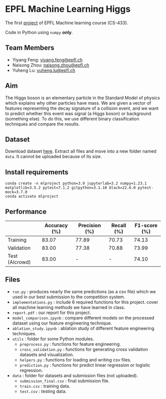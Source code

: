 # EPFL Machine Learning Higgs

The first [project](https://github.com/epfml/ML_course/blob/master/projects/project1/project1_description.pdf) of EPFL Machine learning course (CS-433).

Code in Python using `numpy` **only**.

## Team Members

- Yiyang Feng: yiyang.feng@epfl.ch
- Naisong Zhou: naisong.zhou@epfl.ch
- Yuheng Lu: yuheng.lu@epfl.ch

## Aim
The Higgs boson is an elementary particle in the Standard Model of physics which explains why other particles have mass. We are given a vector of features representing the decay signature of a collision event, and we want to predict whether this event was signal (a Higgs boson) or background (something else). To do this, we use different binary classification techniques and compare the results.

## Dataset
Download dataset [here](https://www.aicrowd.com/challenges/epfl-machine-learning-higgs/dataset_files). Extract all files and move into a new folder named `data`. It cannot be uploaded because of its size.

## Install requirements

```shell
conda create -n mlproject python=3.9 jupyterlab=3.2 numpy=1.23.1 matplotlib=3.5.2 pytest=7.1.2 gitpython=3.1.18 black=22.6.0 pytest-mock=3.7.0
conda activate mlproject
```

## Performance

|               | Accuracy (%) | Precision (%) | Recall (%) | F1-score (%) |
| ------------- | ------------ | ------------- | ---------- | ------------ |
| Training      | 83.07        | 77.89         | 70.73      | 74.13        |
| Validation    | 83.00        | 77.38         | 70.88      | 73.99        |
| Test (AIcrowd) | 83.00        | -             | -          | 74.10         |

## Files
- `run.py` : produces nearly the same predictions (as a csv file) which we used in our best submission to the competition system.
- `implementations.py` : include 6 required functions for this project. cover all machine learning methods we have learned in class.
- `report.pdf` : our report for this project.
- `model_comparison.ipynb` : compare different models on the processed dataset using our feature engineering technique.
- `ablation_study.ipynb` : ablation study of different feature engineering techniques.
- `utils` : folder for some Python modules.
  - `preprocess.py` : functions for feature engineering.
  - `cross_validation.py` : functions for generating cross validation datasets and visualization.
  - `helpers.py` : functions for loading and writing csv files.
  - `prediction.py` : functions for predict linear regression or logistic regression.
- `data` : folder for datasets and submission files (not uploaded).
  - `submission_final.csv` : final submission file.
  - `train.csv` : training data.
  - `test.csv` : testing data.
